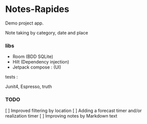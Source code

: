 # Notes-Rapides

Demo project app.

Note taking by category, date and place

### libs

- Room (BDD SQLite)
- Hilt (Dependency injection)
- Jetpack compose : (UI)

tests :

Junit4, Espresso, truth

### TODO

[ ] Improved filtering by location
[ ] Adding a forecast timer and/or realization timer
[ ] Improving notes by Markdown text